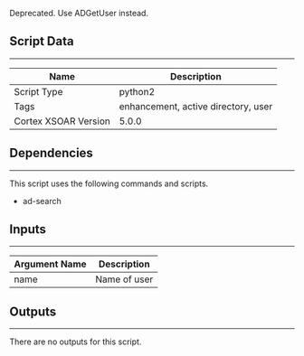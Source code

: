 Deprecated. Use ADGetUser instead.

## Script Data

---

| **Name** | **Description** |
| --- | --- |
| Script Type | python2 |
| Tags | enhancement, active directory, user |
| Cortex XSOAR Version | 5.0.0 |

## Dependencies

---
This script uses the following commands and scripts.

* ad-search

## Inputs

---

| **Argument Name** | **Description** |
| --- | --- |
| name | Name of user |

## Outputs

---
There are no outputs for this script.
